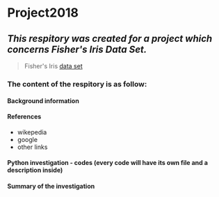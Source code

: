 # Project2018 

## *This respitory was created for a project which concerns Fisher's Iris Data Set.*
> Fisher's Iris [data set](https://en.wikipedia.org/wiki/Iris_flower_data_set)
### The content of the respitory is as follow: 
#### Background information 
#### References 
- wikepedia
- google
- other links
#### Python investigation - codes (every code will have its own file and a description inside)
#### Summary of the investigation 
